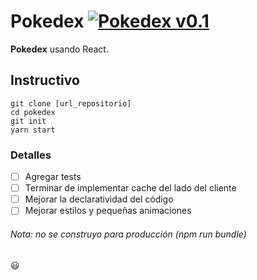 # Pokedex [![Pokedex v0.1](https://img.shields.io/badge/Pokedex%20-v0.1-brightgreen.svg?style=flat)](http://www.ted.com/talks/simon_sinek_how_great_leaders_inspire_action)
**Pokedex** usando React.

## Instructivo
```
git clone [url_repositorio]
cd pokedex
git init
yarn start
```

### Detalles
- [ ] Agregar tests
- [ ] Terminar de implementar cache del lado del cliente
- [ ] Mejorar la declaratividad del código
- [ ] Mejorar estilos y pequeñas animaciones

###### Nota: no se construyo para producción (npm run bundle)

:smiley:

